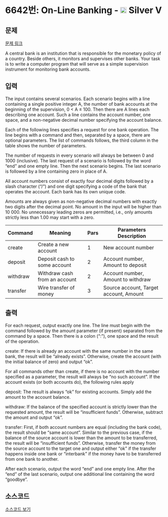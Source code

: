 # 6642번: On-Line Banking - <img src="https://static.solved.ac/tier_small/6.svg" style="height:20px" /> Silver V

<!-- performance -->

<!-- 문제 제출 후 깃허브에 푸시를 했을 때 제출한 코드의 성능이 입력될 공간입니다.-->

<!-- end -->

## 문제

[문제 링크](https://boj.kr/6642)


<p>A central bank is an institution that is responsible for the monetary policy of a country. Beside others, it monitors and supervises other banks. Your task is to write a computer program that will serve as a simple supervision instrument for monitoring bank accounts.</p>



## 입력


<p>The input contains several scenarios. Each scenario begins with a line containing a single positive integer A, the number of bank accounts at the beginning of the supervision, 0 &lt; A ≤ 100. Then there are A lines each describing one account. Such a line contains the account number, one space, and a non-negative decimal number specifying the account balance.</p>

<p>Each of the following lines specifies a request for one bank operation. The line begins with a command and then, separated by a space, there are optional parameters. The list of commands follows, the third column in the table shows the number of parameters.</p>

<p>The number of requests in every scenario will always be between 0 and 1000 (inclusive). The last request of a scenario is followed by the word “end” and one empty line. Then the next scenario begins. The last scenario is followed by a line containing zero in place of A.</p>

<p>All account numbers consist of exactly four decimal digits followed by a slash character (“/”) and one digit specifying a code of the bank that operates the account. Each bank has its own unique code.</p>

<p>Amounts are always given as non-negative decimal numbers with exactly two digits after the decimal point. No amount in the input will be higher than 10 000. No unnecessary leading zeros are permitted, i.e., only amounts strictly less than 1.00 may start with a zero.</p>

<table class="table">
<thead>
<tr>
<th>Command</th>
<th>Meaning</th>
<th>Pars</th>
<th>Parameters Description</th>
</tr>
</thead>
<tbody>
<tr>
<td>create</td>
<td>Create a new account</td>
<td>1</td>
<td>New account number</td>
</tr>
<tr>
<td>deposit</td>
<td>Deposit cash to some account</td>
<td>2</td>
<td>Account number, Amount to deposit</td>
</tr>
<tr>
<td>withdraw</td>
<td>Withdraw cash from an account</td>
<td>2</td>
<td>Account number, Amount to withdraw</td>
</tr>
<tr>
<td>transfer</td>
<td>Wire transfer of money</td>
<td>3</td>
<td>Source account, Target account, Amount</td>
</tr>
</tbody>
</table>



## 출력


<p>For each request, output exactly one line. The line must begin with the command followed by the amount parameter (if present) separated from the command by a space. Then there is a colon (“:”), one space and the result of the operation.</p>

<p>create: If there is already an account with the same number in the same bank, the result will be “already exists”. Otherwise, create the account (with the initial balance of zero) and output “ok”.</p>

<p>For all commands other than create, if there is no account with the number specified as a parameter, the result will always be “no such account”. If the account exists (or both accounts do), the following rules apply</p>

<p>deposit: The result is always “ok” for existing accounts. Simply add the amount to the account balance.</p>

<p>withdraw: If the balance of the specified account is strictly lower than the requested amount, the result will be “insufficient funds”. Otherwise, subtract the amount and output “ok”.</p>

<p>transfer: First, if both account numbers are equal (including the bank code), the result should be “same account”. Similar to the previous case, if the balance of the source account is lower than the amount to be transferred, the result will be “insufficient funds”. Otherwise, transfer the money from the source account to the target one and output either “ok” if the transfer happens inside one bank or “interbank” if the money have to be transferred from one bank to another.</p>

<p>After each scenario, output the word “end” and one empty line. After the “end” of the last scenario, output one additional line containing the word “goodbye”.</p>



## 소스코드

[소스코드 보기](On-Line%20Banking.cpp)